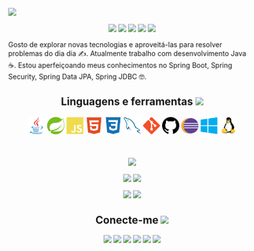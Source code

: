 <p align="center">
 
</p align="center">
<img src="https://github.com/CR10L02k/imagens/blob/main/Ol%C3%A1%2C%20eu%20sou%20Jos%C3%A9%20Victor%20Vieira.gif" />

<p align="center">
 
 <img src="https://badges.pufler.dev/visits/CR10L02k/CR10L02k"/> 
 <img src="https://komarev.com/ghpvc/?username=CR10L02k&color=brightgreen"/> 
 <img src="https://badges.pufler.dev/years/CR10L02k"/>
 <img src="https://badges.pufler.dev/repos/CR10L02k"/>
 <img src="https://badges.pufler.dev/commits/monthly/CR10L02k" />

</p>

<p align="center">
 
Gosto de explorar novas tecnologias e aproveitá-las para resolver problemas do dia dia ✍. Atualmente trabalho com desenvolvimento Java ☕. Estou aperfeiçoando meus conhecimentos no Spring Boot, Spring Security, Spring Data JPA, Spring JDBC 🤓.
</p>  

<h2 align="center">Linguagens e ferramentas <img src="https://github.com/ritik307/ritik307/blob/main/images/laptop.gif" width="30"></h2>

<p align="center">
 <img height="36em" src="https://github.com/CR10L02k/imagens/blob/main/icons/java/java-original.svg"/>
 <img height="35em" src="https://github.com/CR10L02k/imagens/blob/main/icons/spring/spring-original.svg"/>
 <img height="35em" src="https://github.com/CR10L02k/imagens/blob/main/icons/javascript/javascript-plain.svg"/>
 <img height="35em" src="https://github.com/CR10L02k/imagens/blob/main/icons/html5/html5-plain.svg"/>
 <img height="35em" src="https://github.com/CR10L02k/imagens/blob/main/icons/css3/css3-plain.svg"/>
 <img height="35em" src="https://github.com/CR10L02k/imagens/blob/main/icons/mysql/mysql-plain.svg"/>
 <img height="35em" src="https://github.com/CR10L02k/imagens/blob/main/icons/git/git-plain.svg"/>
 <img height="35em" src="https://github.com/CR10L02k/imagens/blob/main/github/github.svg"/>
 <img height="35em" src="https://github.com/CR10L02k/imagens/blob/main/icons/eclipse/eclipse.svg"/>
 <img height="35em" src="https://github.com/CR10L02k/imagens/blob/main/icons/windows8/windows8-original.svg"/>
 <img height="35em" src="https://github.com/CR10L02k/imagens/blob/main/icons/linux/linux-original.svg"/>

</p>

<!--
<h2 align="center">
  Estatisticas do Github
</h2>
 -->
 
<br>
<p align = "center">
 <img height="285em" src="https://activity-graph.herokuapp.com/graph?username=CR10L02k&theme=dracula">
</p> 

<p align = "center">
 <img height="160em"  src = "https://github-readme-stats.vercel.app/api?username=CR10L02k&show_icons=true&theme=dracula">
 <img height="160em"  src="https://github-readme-streak-stats.herokuapp.com/?user=CR10L02k&show_icons=true&locale=en&layout=compact&theme=dracula" />
  
</p>

<p align = "center">
 <img height="220em" src = "https://github-readme-stats.vercel.app/api/top-langs/?username=CR10L02k&theme=dracula">
 <img height="120em" src = "https://github-readme-stats.vercel.app/api/wakatime?username=JoseVictorVieira&layout=compact&hide_title=true&theme=dracula">
</p> 

<h2 align="center">Conecte-me <img src="https://media0.giphy.com/media/jqNPzdTTxQfOgOqpO4/source.gif" width="20"></h2>

<p align="center">
<a href="https://www.instagram.com/_victorvieira2k/" target="_blank"><img height="25em" src="https://img.shields.io/badge/-Instagram-af4c4d?style=flat-square&logo=Instagram&logoColor=white&link=https://www.instagram.com/_victorvieira2k/"></a>
<a href="contato.josevictorvieira@gmail.com"><img height="25em" src="https://img.shields.io/badge/-Gmail-db4a39?style=flat-square&logo=Gmail&logoColor=white&link=contato.josevictorvieira@gmail.com"></a>
<a href="https://www.linkedin.com/in/josevictorvieira/"><img height="25em" src="https://img.shields.io/badge/-Linkedin-0e76a8?style=flat-square&logo=Linkedin&logoColor=white&link=https://www.linkedin.com/in/josevictorvieira/"></a>
<a href="https://twitter.com/josevictor2k"><img height="25em" src="https://img.shields.io/badge/-Twitter-00acee?style=flat-square&logo=twitter&logoColor=white&link=https://twitter.com/josevictor2k"></a>
<a href=""><img height="25em" src="https://img.shields.io/badge/-YouTube-B2071D?style=flat-square&logo=YouTube&logoColor=white&link="></a>
<a href="https://linktr.ee/josevictorsantos"><img height="25em" src="https://img.shields.io/badge/-Linktree-65da65?style=flat-square&logo=linktree&logoColor=white&link=https://linktr.ee/josevictorsantos"></a>
</p>
